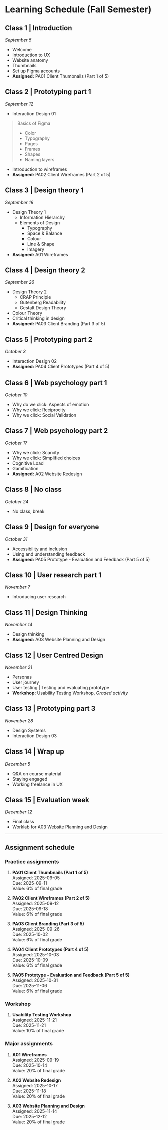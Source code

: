 # Learning Schedule (Fall Semester)

## Class 1 | Introduction

*September 5*

- Welcome
- Introduction to UX
- Website anatomy
- Thumbnails
- Set up Figma accounts
- **Assigned:** PA01 Client Thumbnails (Part 1 of 5)

## Class 2 | Prototyping part 1

*September 12*

- Interaction Design 01

> Basics of Figma  
>
> - Color  
> - Typography  
> - Pages  
> - Frames  
> - Shapes  
> - Naming layers

- Introduction to wireframes
- **Assigned:** PA02 Client Wireframes (Part 2 of 5)

## Class 3 | Design theory 1

*September 19*

- Design Theory 1
  - Information Hierarchy
  - Elements of Design
    - Typography
    - Space & Balance
    - Colour
    - Line & Shape
    - Imagery
- **Assigned:** A01 Wireframes

## Class 4 | Design theory 2

*September 26*

- Design Theory 2
  - CRAP Principle
  - Gutenberg Readability
  - Gestalt Design Theory
- Colour Theory
- Critical thinking in design
- **Assigned:** PA03 Client Branding (Part 3 of 5)

## Class 5 | Prototyping part 2

*October 3*

- Interaction Design 02
- **Assigned:** PA04 Client Prototypes (Part 4 of 5)

## Class 6 | Web psychology part 1

*October 10*

- Why do we click: Aspects of emotion
- Why we click: Reciprocity
- Why we click: Social Validation

## Class 7 | Web psychology part 2

*October 17*

- Why we click: Scarcity
- Why we click: Simplified choices
- Cognitive Load
- Gamification
- **Assigned:** A02 Website Redesign

## Class 8 | No class

*October 24*

- No class, break

## Class 9 | Design for everyone

*October 31*

- Accessibility and inclusion
- Using and understanding feedback
- **Assigned:** PA05 Prototype - Evaluation and Feedback (Part 5 of 5)

## Class 10 | User research part 1

*November 7*

- Introducing user research

## Class 11 | Design Thinking

*November 14*

- Design thinking
- **Assigned:** A03 Website Planning and Design

## Class 12 | User Centred Design

*November 21*

- Personas
- User journey
- User testing | Testing and evaluating prototype
- **Workshop:** Usability Testing Workshop, *Graded activity*

## Class 13 | Prototyping part 3

*November 28*

- Design Systems
- Interaction Design 03

## Class 14 | Wrap up

*December 5*

- Q&A on course material
- Staying engaged
- Working freelance in UX

## Class 15 | Evaluation week

*December 12*
- Final class
- Worklab for A03 Website Planning and Design

---

## Assignment schedule

### Practice assignments

1. **PA01 Client Thumbnails (Part 1 of 5)**  
   Assigned: 2025-09-05  
   Due: 2025-09-11  
   Value: 6% of final grade  
   
2. **PA02 Client Wireframes (Part 2 of 5)**  
   Assigned: 2025-09-12  
   Due: 2025-09-18  
   Value: 6% of final grade  
   
3. **PA03 Client Branding (Part 3 of 5)**  
   Assigned: 2025-09-26  
   Due: 2025-10-02  
   Value: 6% of final grade  
   
4. **PA04 Client Prototypes (Part 4 of 5)**  
   Assigned: 2025-10-03  
   Due: 2025-10-09  
   Value: 6% of final grade    
   
6. **PA05 Prototype - Evaluation and Feedback (Part 5 of 5)**  
   Assigned: 2025-10-31  
   Due: 2025-11-06  
   Value: 6% of final grade  

 ### Workshop
1. **Usability Testing Workshop**  
   Assigned: 2025-11-21  
   Due: 2025-11-21  
   Value: 10% of final grade  

### Major assignments

1. **A01 Wireframes**  
   Assigned: 2025-09-19  
   Due: 2025-10-14  
   Value: 20% of final grade  
   
2. **A02 Website Redesign**  
   Assigned: 2025-10-17  
   Due: 2025-11-18  
   Value: 20% of final grade  
   
3. **A03 Website Planning and Design**  
   Assigned: 2025-11-14  
   Due: 2025-12-12  
   Value: 20% of final grade

